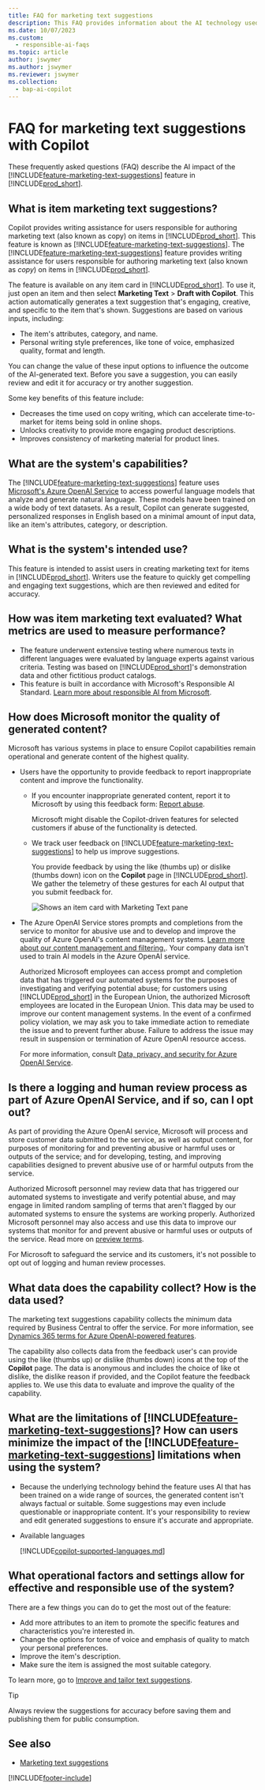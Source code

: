 ```yaml
---
title: FAQ for marketing text suggestions
description: This FAQ provides information about the AI technology used in marketing text suggestions in Business Central, along with key considerations and details about how AI is used, how it was tested and evaluated, and any specific limitations.
ms.date: 10/07/2023
ms.custom: 
  - responsible-ai-faqs
ms.topic: article
author: jswymer
ms.author: jswymer
ms.reviewer: jswymer
ms.collection:
  - bap-ai-copilot
---
```


# FAQ for marketing text suggestions with Copilot

These frequently asked questions (FAQ) describe the AI impact of the [!INCLUDE[feature-marketing-text-suggestions](includes/feature-marketing-text-suggestions.md)] feature in [!INCLUDE[prod_short](includes/prod_short.md)].

## What is item marketing text suggestions?

Copilot provides writing assistance for users responsible for authoring marketing text (also known as copy) on items in [!INCLUDE[prod_short](includes/prod_short.md)]. This feature is known as [!INCLUDE[feature-marketing-text-suggestions](includes/feature-marketing-text-suggestions.md)]. The [!INCLUDE[feature-marketing-text-suggestions](includes/feature-marketing-text-suggestions.md)] feature provides writing assistance for users responsible for authoring marketing text (also known as *copy*) on items in [!INCLUDE[prod_short](includes/prod_short.md)].

The feature is available on any item card in [!INCLUDE[prod_short](includes/prod_short.md)]. To use it, just open an item and then select **Marketing Text** > **Draft with Copilot**. This action automatically generates a text suggestion that's engaging, creative, and specific to the item that's shown. Suggestions are based on various inputs, including:

- The item's attributes, category, and name.
- Personal writing style preferences, like tone of voice, emphasized quality, format and length.

You can change the value of these input options to influence the outcome of the AI-generated text. Before you save a suggestion, you can easily review and edit it for accuracy or try another suggestion.

Some key benefits of this feature include:

- Decreases the time used on copy writing, which can accelerate time-to-market for items being sold in online shops.
- Unlocks creativity to provide more engaging product descriptions.
- Improves consistency of marketing material for product lines.

## What are the system's capabilities?

The [!INCLUDE[feature-marketing-text-suggestions](includes/feature-marketing-text-suggestions.md)] feature uses [Microsoft's Azure OpenAI Service](/azure/cognitive-services/openai/overview) to access powerful language models that analyze and generate natural language. These models have been trained on a wide body of text datasets. As a result, Copilot can generate suggested, personalized responses in English based on a minimal amount of input data, like an item's attributes, category, or description. 

## What is the system's intended use?

This feature is intended to assist users in creating marketing text for items in [!INCLUDE[prod_short](includes/prod_short.md)]. Writers use the feature to quickly get compelling and engaging text suggestions, which are then reviewed and edited for accuracy. 

## How was item marketing text evaluated? What metrics are used to measure performance?

- The feature underwent extensive testing where numerous texts in different languages were evaluated by language experts against various criteria. Testing was based on [!INCLUDE[prod_short](includes/prod_short.md)]'s demonstration data and other fictitious product catalogs.
- This feature is built in accordance with Microsoft's Responsible AI Standard. [Learn more about responsible AI from Microsoft](https://aka.ms/RAI).

## How does Microsoft monitor the quality of generated content?

Microsoft has various systems in place to ensure Copilot capabilities remain operational and generate content of the highest quality.

- Users have the opportunity to provide feedback to report inappropriate content and improve the functionality.

  - If you encounter inappropriate generated content, report it to Microsoft by using this feedback form: [Report abuse](https://go.microsoft.com/fwlink/?linkid=2249810). 

    Microsoft might disable the Copilot-driven features for selected customers if abuse of the functionality is detected. 

  - We track user feedback on [!INCLUDE[feature-marketing-text-suggestions](includes/feature-marketing-text-suggestions.md)] to help us improve suggestions. 

    You provide feedback by using the like (thumbs up) or dislike (thumbs down) icon on the **Copilot** page in [!INCLUDE[prod_short](includes/prod_short.md)]. We gather the telemetry of these gestures for each AI output that you submit feedback for.

    ![Shows an item card with Marketing Text pane](media/create-with-copilot-window-feedback.svg)

- The Azure OpenAI Service stores prompts and completions from the service to monitor for abusive use and to develop and improve the quality of Azure OpenAI's content management systems. [Learn more about our content management and filtering.](/azure/cognitive-services/openai/concepts/content-filter). Your company data isn't used to train AI models in the Azure OpenAI service.

   Authorized Microsoft employees can access prompt and completion data that has triggered our automated systems for the purposes of investigating and verifying potential abuse; for customers using [!INCLUDE[prod_short](includes/prod_short.md)] in the European Union, the authorized Microsoft employees are located in the European Union. This data may be used to improve our content management systems. In the event of a confirmed policy violation, we may ask you to take immediate action to remediate the issue and to prevent further abuse. Failure to address the issue may result in suspension or termination of Azure OpenAI resource access.

   For more information, consult [Data, privacy, and security for Azure OpenAI Service](/legal/cognitive-services/openai/data-privacy#abuse-and-harmful-content-generation).

## Is there a logging and human review process as part of Azure OpenAI Service, and if so, can I opt out?  

As part of providing the Azure OpenAI service, Microsoft will process and store customer data submitted to the service, as well as output content, for purposes of monitoring for and preventing abusive or harmful uses or outputs of the service; and for developing, testing, and improving capabilities designed to prevent abusive use of or harmful outputs from the service. 

Authorized Microsoft personnel may review data that has triggered our automated systems to investigate and verify potential abuse, and may engage in limited random sampling of terms that aren't flagged by our automated systems to ensure the systems are working properly. Authorized Microsoft personnel may also access and use this data to improve our systems that monitor for and prevent abusive or harmful uses or outputs of the service. Read more on [preview terms](https://go.microsoft.com/fwlink/?linkid=2189520).

For Microsoft to safeguard the service and its customers, it's not possible to opt out of logging and human review processes.

## What data does the capability collect? How is the data used?

The marketing text suggestions capability collects the minimum data required by Business Central to offer the service. For more information, see [Dynamics 365 terms for Azure OpenAI-powered features](https://go.microsoft.com/fwlink/?linkid=2236010).

The capability also collects data from the feedback user's can provide using the like (thumbs up) or dislike (thumbs down) icons at the top of the **Copilot** page. The data is anonymous and includes the choice of like ot dislike, the dislike reason if provided, and the Copilot feature the feedback applies to. We use this data to evaluate and improve the quality of the capability.

## What are the limitations of [!INCLUDE[feature-marketing-text-suggestions](includes/feature-marketing-text-suggestions.md)]? How can users minimize the impact of the [!INCLUDE[feature-marketing-text-suggestions](includes/feature-marketing-text-suggestions.md)] limitations when using the system?

- Because the underlying technology behind the feature uses AI that has been trained on a wide range of sources, the generated content isn't always factual or suitable. Some suggestions may even include questionable or inappropriate content. It's your responsibility to review and edit generated suggestions to ensure it's accurate and appropriate.

- Available languages
  
   [!INCLUDE[copilot-supported-languages.md](includes/copilot-supported-languages.md)]

## What operational factors and settings allow for effective and responsible use of the system?

There are a few things you can do to get the most out of the feature:

- Add more attributes to an item to promote the specific features and characteristics you're interested in.
- Change the options for tone of voice and emphasis of quality to match your personal preferences.
- Improve the item's description.
- Make sure the item is assigned the most suitable category.

To learn more, go to [Improve and tailor text suggestions](item-marketing-text.md#improve-and-tailor-text-suggestions).

> [!TIP]
> Always review the suggestions for accuracy before saving them and publishing them for public consumption.


## See also

- [Marketing text suggestions](ai-overview.md)

[!INCLUDE[footer-include](includes/footer-banner.md)]
